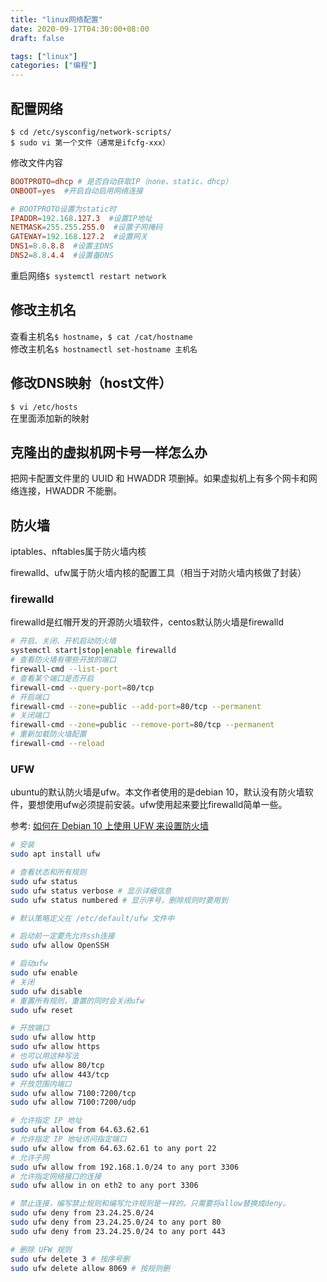 ```yaml
---
title: "linux网络配置"
date: 2020-09-17T04:30:00+08:00
draft: false

tags: ["linux"]
categories: ["编程"]
---
```


## 配置网络

`$ cd /etc/sysconfig/network-scripts/`  
`$ sudo vi 第一个文件（通常是ifcfg-xxx）`  

修改文件内容

```conf
BOOTPROTO=dhcp # 是否自动获取IP（none、static、dhcp）
ONBOOT=yes  #开启自动启用网络连接

# BOOTPROTO设置为static时
IPADDR=192.168.127.3  #设置IP地址
NETMASK=255.255.255.0  #设置子网掩码
GATEWAY=192.168.127.2  #设置网关
DNS1=8.8.8.8  #设置主DNS
DNS2=8.8.4.4  #设置备DNS
```

重启网络`$ systemctl restart network`

## 修改主机名

查看主机名`$ hostname`，`$ cat /cat/hostname`  
修改主机名`$ hostnamectl set-hostname 主机名`  

## 修改DNS映射（host文件）

`$ vi /etc/hosts`  
在里面添加新的映射

## 克隆出的虚拟机网卡号一样怎么办

把网卡配置文件里的 UUID 和 HWADDR 项删掉。如果虚拟机上有多个网卡和网络连接，HWADDR 不能删。

## 防火墙

iptables、nftables属于防火墙内核

firewalld、ufw属于防火墙内核的配置工具（相当于对防火墙内核做了封装）

### firewalld

firewalld是红帽开发的开源防火墙软件，centos默认防火墙是firewalld

```bash
# 开启、关闭、开机启动防火墙
systemctl start|stop|enable firewalld
# 查看防火墙有哪些开放的端口
firewall-cmd --list-port
# 查看某个端口是否开启
firewall-cmd --query-port=80/tcp
# 开启端口
firewall-cmd --zone=public --add-port=80/tcp --permanent
# 关闭端口
firewall-cmd --zone=public --remove-port=80/tcp --permanent
# 重新加载防火墙配置
firewall-cmd --reload
```

### UFW

ubuntu的默认防火墙是ufw。本文作者使用的是debian 10，默认没有防火墙软件，要想使用ufw必须提前安装。ufw使用起来要比firewalld简单一些。

参考: [如何在 Debian 10 上使用 UFW 来设置防火墙](https://cloud.tencent.com/developer/article/1626614)

```bash
# 安装
sudo apt install ufw

# 查看状态和所有规则
sudo ufw status
sudo ufw status verbose # 显示详细信息
sudo ufw status numbered # 显示序号，删除规则时要用到

# 默认策略定义在 /etc/default/ufw 文件中

# 启动前一定要先允许ssh连接
sudo ufw allow OpenSSH

# 启动ufw
sudo ufw enable
# 关闭
sudo ufw disable
# 重置所有规则，重置的同时会关闭ufw
sudo ufw reset

# 开放端口
sudo ufw allow http 
sudo ufw allow https
# 也可以用这种写法
sudo ufw allow 80/tcp
sudo ufw allow 443/tcp
# 开放范围内端口
sudo ufw allow 7100:7200/tcp
sudo ufw allow 7100:7200/udp

# 允许指定 IP 地址
sudo ufw allow from 64.63.62.61
# 允许指定 IP 地址访问指定端口
sudo ufw allow from 64.63.62.61 to any port 22
# 允许子网
sudo ufw allow from 192.168.1.0/24 to any port 3306
# 允许指定网络接口的连接
sudo ufw allow in on eth2 to any port 3306

# 禁止连接，编写禁止规则和编写允许规则是一样的。只需要将allow替换成deny。
sudo ufw deny from 23.24.25.0/24
sudo ufw deny from 23.24.25.0/24 to any port 80
sudo ufw deny from 23.24.25.0/24 to any port 443

# 删除 UFW 规则
sudo ufw delete 3 # 按序号删
sudo ufw delete allow 8069 # 按规则删
```